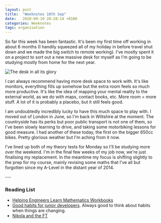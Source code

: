 ```yaml
---
layout: post
title:  "Weeknotes 10th Sep"
date:   2020-09-10 20:28:14 +0100
categories: Weeknotes
tags: organisation
---
```



So far this week has been fantastic. It's been my first time off working in about 6 months (I handily squeezed all of my holiday in before travel shut down and we made the big switch to remote working). I've mostly spent it on a project to sort out a new massive desk for myself as I'm going to be studying mostly from home for the next year. 

![The desk in all its glory](/assets/new-desk.JPG)

I can always recommend having more desk space to work with. It's like monitors, everything fills up somehow but the extra room feels so much more productive. It's like the idea of mapping your mental reality to the external world, as we do with maps, contact books, etc. More room = more stuff. A lot of it is probably a placebo, but it still feels good. 

I am undoubtedly incredibly lucky to have this much space to play with. I moved out of London in June, so I'm back in Wiltshire at the moment. The countryside has its perks but poor public transport is not one of them, so I've been slowly learning to drive, and taking some motorbiking lessons for good measure. I had another of these today, the first on the bigger 650cc bikes. Pretty glorious weather but I'm aching from it now.

I've lined up both of my theory tests for Monday so I'll be studying more over the weekend. I'm in the final few weeks of my job now, we're just finalising my replacement. In the meantime my focus is shifting slightly to the prep for my course, mainly revising some maths that I've all but forgotten since my A-Level in 
the distant year of 2014. 

---<br> 

### Reading List 
- [Helping Engineers Learn Mathematics Workbooks](https://learn.lboro.ac.uk/archive/olmp/olmp_resources/pages/wbooks_fulllist.html) 
- [Good habits for junior developers](https://www.freecodecamp.org/news/good-habits-for-junior-developers/). Always good to think about habits when things are changing. 
- [Nikola and the FT](https://www.ft.com/content/8a8a2396-6e97-4cfd-9f80-c5aaa2de304f)